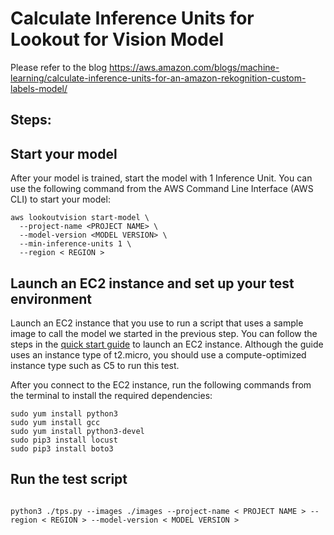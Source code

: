 # Calculate Inference Units for Lookout for Vision Model

Please refer to the blog https://aws.amazon.com/blogs/machine-learning/calculate-inference-units-for-an-amazon-rekognition-custom-labels-model/

## Steps:

## Start your model

After your model is trained, start the model with 1 Inference Unit. You can use the following command from the AWS Command Line Interface (AWS CLI) to start your model:

```
aws lookoutvision start-model \
  --project-name <PROJECT NAME> \
  --model-version <MODEL VERSION> \
  --min-inference-units 1 \
  --region < REGION >

```

## Launch an EC2 instance and set up your test environment

Launch an EC2 instance that you use to run a script that uses a sample image to call the model we started in the previous step. You can follow the steps in the [quick start guide](https://docs.aws.amazon.com/quickstarts/latest/vmlaunch/step-1-launch-instance.html) to launch an EC2 instance. Although the guide uses an instance type of t2.micro, you should use a compute-optimized instance type such as C5 to run this test.

After you connect to the EC2 instance, run the following commands from the terminal to install the required dependencies:

```
sudo yum install python3
sudo yum install gcc
sudo yum install python3-devel
sudo pip3 install locust
sudo pip3 install boto3

```


## Run the test script 

```

python3 ./tps.py --images ./images --project-name < PROJECT NAME > --region < REGION > --model-version < MODEL VERSION >

```